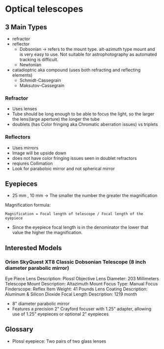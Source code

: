 # Optical telescopes

## 3 Main Types

- refractor
- reflector
  - Dobsonian -> refers to the mount type. alt-azimuth type mount and is very easy to use. Not suitable for astrophotography as automated tracking is difficult.
  - Newtonian
- catadioptric aka compound (uses both refracting and reflecting elements)
  - Schmidt-Cassegrain
  - Maksutov–Cassegrain  

### Refractor

- Uses lenses
- Tube should be long enough to be able to focus the light, so the larger the lens(large aperture) the longer the tube
- doublets (has Color fringing aka Chromatic aberration issues) vs triplets

### Reflectors

- Uses mirrors
- Image will be upside down
- does not have color fringing issues seen in doublet refractors
- reqiures Collimation
- Look for paraboloic mirror and not spherical mirror

## Eyepieces

- 25 mm , 10 mm -> The smaller the number the greater the magnification

Magnification formula:

```text
Magnification = Focal length of telescope / Focal length of the eyepiece
```

- Since the eyepiece focal length is in the denominator the lower that value the higher the magnification.

## Interested Models

### Orion SkyQuest XT8 Classic Dobsonian Telescope (8 inch diameter parabolic mirror)

Eye Piece Lens Description: Plossl
Objective Lens Diameter: 203 Millimeters
Telescope Mount Description: Altazimuth Mount
Focus Type: Manual Focus
Finderscope: Reflex
Item Weight: 41 Pounds
Lens Coating Description: Aluminum & Silicon Dioxide
Focal Length Description: 1219 month

- 8" diameter parabolic mirror
- Features a precision 2" Crayford focuser with 1.25" adapter, allowing use of 1.25" eyepieces or optional 2" eyepieces

## Glossary

- Plossl eyepiece: Two pairs of two glass lenses
